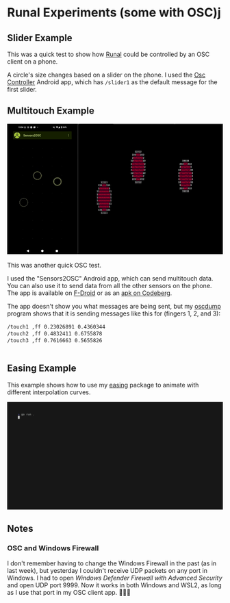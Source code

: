 # Runal Experiments (some with OSC)j

## Slider Example

This was a quick test to show how [Runal](https://empr.cl/runal/) 
could be controlled by an OSC client on a phone. 

A circle's size changes based on a slider on the phone.
I used the [Osc Controller](https://play.google.com/store/apps/details?id=com.ffsmultimedia.osccontroller&hl=en-US)
Android app, which has `/slider1` as the default message for the first slider.

## Multitouch Example

![multitouch demo screen capture](multitouch.png)

This was another quick OSC test. 

I used the "Sensors2OSC" Android app, which can send multitouch
data. You can also use it to send data from all the other sensors
on the phone. The app is available on [F-Droid](https://f-droid.org/packages/org.sensors2.osc/)
or as an [apk on Codeberg](https://codeberg.org/Residuum/Sensors2OSC/releases).

The app doesn't show you what messages are being sent, but my [oscdump](https://github.com/rahji/oscdump)
program shows that it is sending messages like this for (fingers 1, 2, and 3):

```osc
/touch1 ,ff 0.23026891 0.4360344
/touch2 ,ff 0.4832411 0.6755878
/touch3 ,ff 0.7616663 0.5655826
  
```

## Easing Example

This example shows how to use my [easing](https://github.com/rahji/easing) package to animate with
different interpolation curves.

![animation demo screen capture](animation.gif)

## Notes

### OSC and Windows Firewall

I don't remember having to change the Windows Firewall in the past (as in last week), but
yesterday I couldn't receive UDP packets on any port in Windows. I had
to open *Windows Defender Firewall with Advanced Security* and open UDP
port 9999. Now it works in both Windows and WSL2, as long as I use that port in my
OSC client app. 🤷🏽‍♂️

